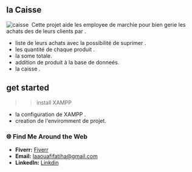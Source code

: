 ##  la Caisse
<img src="https://st3.depositphotos.com/10325516/15834/i/450/depositphotos_158349196-stock-photo-point-of-sale-system-for.jpg" alt="caisse"> <img/>
Cette projet aide les employee de marchie pour bien gerie les achats des de leurs clients  par .
- liste de leurs achats avec la possibilité de suprimer .
- les quantité de chaque produit .
- la some totale.
- addition de produit à la base de donneés.
- la caisse .
## get started 
>> install XAMPP
- la configuration de XAMPP .
- creation de l'enviromment de projet.

### 🌐 Find Me Around the Web
- **Fiverr:** <a href="https://fr.fiverr.com/fatiha_laa?up_rollout=true"> Fiverr</a>
- **Email:** <a href="laaouafifatiha@gmail.com"> laaouafifatiha@gmail.com </a>
- **LinkedIn:** <a href="https://www.linkedin.com/in/fatiha-laaouafi-4227252ba/"> Linkdin </a>

